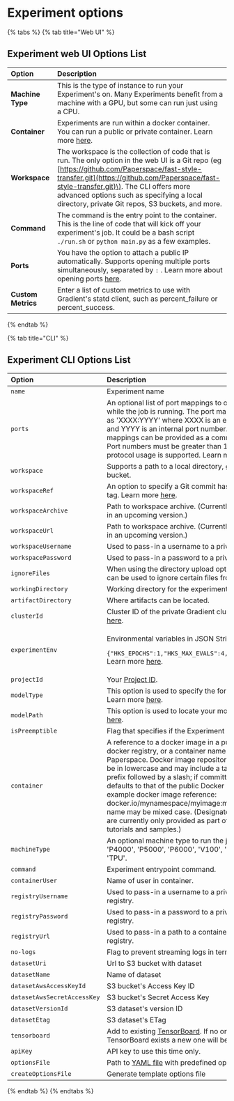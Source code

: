 # Experiment options

{% tabs %}
{% tab title="Web UI" %}
## Experiment web UI Options List

| Option | Description |
| :--- | :--- |
| **Machine Type** | This is the type of instance to run your Experiment's on. Many Experiments benefit from a machine with a GPU, but some can run just using a CPU. |
| **Container** | Experiments are run within a docker container. You can run a public or private container. Learn more [here](../containers-public-and-private.md).  |
| **Workspace** | The workspace is the collection of code that is run. The only option in the web UI is a Git repo \(eg [https://github.com/Paperspace/fast-style-transfer.git](https://github.com/Paperspace/fast-style-transfer.git)\).  The CLI offers more advanced options such as specifying a local directory, private Git repos, S3 buckets, and more. |
| **Command** | The command is the entry point to the container. This is the line of code that will kick off your experiment's job. It could be a bash script `./run.sh` or `python main.py` as a few examples.  |
| **Ports** | You have the option to attach a public IP automatically. Supports opening multiple ports simultaneously, separated by `:` . Learn more about opening ports [here](ports.md).  |
| **Custom Metrics** | Enter a list of custom metrics to use with Gradient's statd client, such as percent\_failure or percent\_success. |
{% endtab %}

{% tab title="CLI" %}
## Experiment CLI Options List

<table>
  <thead>
    <tr>
      <th style="text-align:left">Option</th>
      <th style="text-align:left">Description</th>
    </tr>
  </thead>
  <tbody>
    <tr>
      <td style="text-align:left"><code>name</code>
      </td>
      <td style="text-align:left">Experiment name</td>
    </tr>
    <tr>
      <td style="text-align:left"><code>ports</code>
      </td>
      <td style="text-align:left">An optional list of port mappings to open on the instance while the job
        is running. The port mappings are specified as &apos;XXXX:YYYY&apos; where
        XXXX is an external port number and YYYY is an internal port number. Multiple
        port mappings can be provided as a comma separated list. Port numbers must
        be greater than 1023. Note: only /tcp protocol usage is supported. Learn
        more <a href="ports.md">here</a>.</td>
    </tr>
    <tr>
      <td style="text-align:left"><code>workspace</code>
      </td>
      <td style="text-align:left">Supports a path to a local directory, git repository, or s3 bucket.</td>
    </tr>
    <tr>
      <td style="text-align:left"><code>workspaceRef</code>
      </td>
      <td style="text-align:left">An option to specify a Git commit hash, branch name or tag. Learn more
        <a
        href="git-commit-tracking.md">here</a>.</td>
    </tr>
    <tr>
      <td style="text-align:left"><code>workspaceArchive</code>
      </td>
      <td style="text-align:left">Path to workspace archive. (Currently being deprecated in an upcoming
        version.)</td>
    </tr>
    <tr>
      <td style="text-align:left"><code>workspaceUrl</code>
      </td>
      <td style="text-align:left">Path to workspace archive. (Currently being deprecated in an upcoming
        version.)</td>
    </tr>
    <tr>
      <td style="text-align:left"><code>workspaceUsername</code>
      </td>
      <td style="text-align:left">Used to pass-in a username to a private repo.</td>
    </tr>
    <tr>
      <td style="text-align:left"><code>workspacePassword</code>
      </td>
      <td style="text-align:left">Used to pass-in a password to a private repo.</td>
    </tr>
    <tr>
      <td style="text-align:left"><code>ignoreFiles</code>
      </td>
      <td style="text-align:left">When using the directory upload option, this command can be used to ignore
        certain files from uploading.</td>
    </tr>
    <tr>
      <td style="text-align:left"><code>workingDirectory</code>
      </td>
      <td style="text-align:left">Working directory for the experiment</td>
    </tr>
    <tr>
      <td style="text-align:left"><code>artifactDirectory</code>
      </td>
      <td style="text-align:left">Where artifacts can be located.</td>
    </tr>
    <tr>
      <td style="text-align:left"><code>clusterId</code>
      </td>
      <td style="text-align:left">Cluster ID of the private Gradient cluster. Learn more <a href="../../gradient-private-cloud/about.md">here</a>.</td>
    </tr>
    <tr>
      <td style="text-align:left"><code>experimentEnv</code>
      </td>
      <td style="text-align:left">
        <p>Environmental variables in JSON String Format. Example:</p>
        <p><code>{&quot;HKS_EPOCHS&quot;:1,&quot;HKS_MAX_EVALS&quot;:4,&quot;DATASET_SIZE&quot;:100}</code> Learn
          more <a href="environment-variables.md">here</a>.</p>
      </td>
    </tr>
    <tr>
      <td style="text-align:left"><code>projectId</code>
      </td>
      <td style="text-align:left">Your <a href="../../projects/managing-projects.md#get-your-projects-id">Project ID</a>.</td>
    </tr>
    <tr>
      <td style="text-align:left"><code>modelType</code>
      </td>
      <td style="text-align:left">This option is used to specify the format of your model. Learn more
        <a
        href="../../models/create-a-model/model-path.md">here</a>.</td>
    </tr>
    <tr>
      <td style="text-align:left"><code>modelPath</code>
      </td>
      <td style="text-align:left">This option is used to locate your model. Learn more <a href="../../models/create-a-model/model-path.md">here</a>.</td>
    </tr>
    <tr>
      <td style="text-align:left"><code>isPreemptible</code>
      </td>
      <td style="text-align:left">Flag that specifies if the Experiment is <a href="../../instances/preemptible-instances.md">preemptible</a>.</td>
    </tr>
    <tr>
      <td style="text-align:left"><code>container</code>
      </td>
      <td style="text-align:left">A reference to a docker image in a public or private docker registry,
        or a container name provided by Paperspace. Docker image repository references
        must be in lowercase and may include a tag and a hostname prefix followed
        by a slash; if committed the hostname defaults to that of the public Docker
        Hub registry. An example docker image reference: docker.io/mynamespace/myimage:mytag.
        A container name may be mixed case. (Designated container names are currently
        only provided as part of various Gradient tutorials and samples.)</td>
    </tr>
    <tr>
      <td style="text-align:left"><code>machineType</code>
      </td>
      <td style="text-align:left">An optional machine type to run the job on: either &apos;GPU+&apos;, &apos;P4000&apos;,
        &apos;P5000&apos;, &apos;P6000&apos;, &apos;V100&apos;, &apos;K80&apos;,
        &apos;P100&apos;, or &apos;TPU&apos;.</td>
    </tr>
    <tr>
      <td style="text-align:left"><code>command</code>
      </td>
      <td style="text-align:left">Experiment entrypoint command.</td>
    </tr>
    <tr>
      <td style="text-align:left"><code>containerUser</code>
      </td>
      <td style="text-align:left">Name of user in container.</td>
    </tr>
    <tr>
      <td style="text-align:left"><code>registryUsername</code>
      </td>
      <td style="text-align:left">Used to pass-in a username to a private container registry.</td>
    </tr>
    <tr>
      <td style="text-align:left"><code>registryPassword</code>
      </td>
      <td style="text-align:left">Used to pass-in a password to a private container registry.</td>
    </tr>
    <tr>
      <td style="text-align:left"><code>registryUrl</code>
      </td>
      <td style="text-align:left">Used to pass-in a path to a container in private container registry.</td>
    </tr>
    <tr>
      <td style="text-align:left"><code>no-logs</code>
      </td>
      <td style="text-align:left">Flag to prevent streaming logs in terminal.</td>
    </tr>
    <tr>
      <td style="text-align:left"><code>datasetUri</code>
      </td>
      <td style="text-align:left">Url to S3 bucket with dataset</td>
    </tr>
    <tr>
      <td style="text-align:left"><code>datasetName</code>
      </td>
      <td style="text-align:left">Name of dataset</td>
    </tr>
    <tr>
      <td style="text-align:left"><code>datasetAwsAccessKeyId</code>
      </td>
      <td style="text-align:left">S3 bucket&apos;s Access Key ID</td>
    </tr>
    <tr>
      <td style="text-align:left"><code>datasetAwsSecretAccessKey</code>
      </td>
      <td style="text-align:left">S3 bucket&apos;s Secret Access Key</td>
    </tr>
    <tr>
      <td style="text-align:left"><code>datasetVersionId</code>
      </td>
      <td style="text-align:left">S3 dataset&apos;s version ID</td>
    </tr>
    <tr>
      <td style="text-align:left"><code>datasetEtag</code>
      </td>
      <td style="text-align:left">S3 dataset&apos;s ETag</td>
    </tr>
    <tr>
      <td style="text-align:left"><code>tensorboard</code>
      </td>
      <td style="text-align:left">Add to existing <a href="../../tensorboards/about.md">TensorBoard</a>.
        If no or many
        <br />TensorBoard exists a new one will be created.</td>
    </tr>
    <tr>
      <td style="text-align:left"><code>apiKey</code>
      </td>
      <td style="text-align:left">API key to use this time only.</td>
    </tr>
    <tr>
      <td style="text-align:left"><code>optionsFile</code>
      </td>
      <td style="text-align:left">Path to <a href="gradient-config.yaml.md">YAML file</a> with predefined
        options.</td>
    </tr>
    <tr>
      <td style="text-align:left"><code>createOptionsFile</code>
      </td>
      <td style="text-align:left">Generate template options file</td>
    </tr>
  </tbody>
</table>
{% endtab %}
{% endtabs %}

